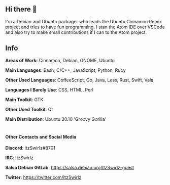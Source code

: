 ## Hi there 👋

I'm a Debian and Ubuntu packager who leads the Ubuntu Cinnamon Remix project and tries to have fun programming. I stan the Atom IDE over VSCode and also try to make small contributions if I can to the Atom project.

## Info
**Areas of Work:** Cinnamon, Debian, GNOME, Ubuntu

**Main Languages**: Bash, C/C++, JavaScript, Python, Ruby

**Other Used Languages**: CoffeeScript, Go, Java, Less, Rust, Swift, Vala

**Languages I Barely Use**: CSS, HTML, Perl

**Main Toolkit**: GTK

**Other Used Toolkit**: Qt

**Main Distribution**: Ubuntu 20.10 'Groovy Gorilla'
#
#### Other Contacts and Social Media
**Discord**: ItzSwirlz#8701

**IRC**: ItzSwirlz

**Salsa Debian GitLab**: https://salsa.debian.org/ItzSwirlz-guest

**Twitter**: https://twitter.com/ItzSwirlz
